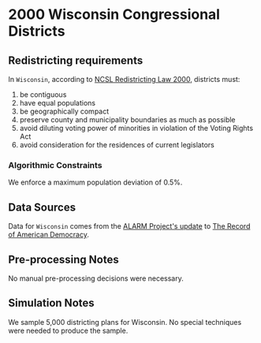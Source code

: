 # 2000 Wisconsin Congressional Districts

## Redistricting requirements
In ``Wisconsin``, according to [NCSL Redistricting Law 2000](https://web.archive.org/web/20041216185957/https://www.senate.mn/departments/scr/redist/red2000/Tab5appx.htm), districts must:

1. be contiguous
1. have equal populations
1. be geographically compact
1. preserve county and municipality boundaries as much as possible
1. avoid diluting voting power of minorities in violation of the Voting Rights Act
1. avoid consideration for the residences of current legislators


### Algorithmic Constraints
We enforce a maximum population deviation of 0.5%.

## Data Sources
Data for ``Wisconsin`` comes from the [ALARM Project's update](https://dataverse.harvard.edu/dataset.xhtml?persistentId=doi:10.7910/DVN/ZV5KF3) to [The Record of American Democracy](https://road.hmdc.harvard.edu/).

## Pre-processing Notes
No manual pre-processing decisions were necessary.

## Simulation Notes
We sample 5,000 districting plans for Wisconsin.
No special techniques were needed to produce the sample.

